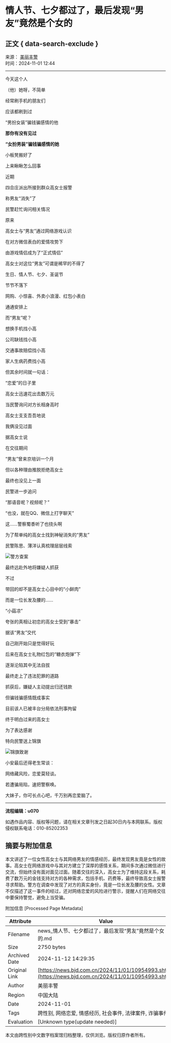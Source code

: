 # 情人节、七夕都过了，最后发现“男友”竟然是个女的

## 正文 { data-search-exclude }


来源： [美丽丰警](https://xinwen.bjd.com.cn/content/s67245cbee4b020cee4825e9f.html)  
时间：2024-11-01 12:44

---

今天这个人

（他）她呀，不简单

经常刷手机的朋友们

应该都刷到过

“男扮女装”骗钱骗感情的他

**那你有没有见过**

**“女扮男装”骗钱骗感情的她**

小板凳搬好了

上来瞅瞅怎么回事

近期

四合庄派出所接到群众高女士报警

称男友“消失”了

民警赶忙询问相关情况

原来

高女士与“男友”通过网络游戏认识

在对方微信表白的爱情攻势下

由游戏情侣成为了“正式情侣”

高女士对这位“男友”可谓是稀罕的不得了

生日、情人节、七夕、圣诞节

节节不落下

网购、小惊喜、外卖小浪漫、红包小表白

通通安排上

而“男友”呢？

想换手机找小高

公司缺钱找小高

交通事故赔偿找小高

家人生病药费找小高

但其余时间就一句话：

“恋爱”的日子里

高女士迅速花出去数万元

当民警询问对方长相身高时

高女士支支吾吾地说

我俩没见过面

据高女士说

在交往期间

“男友”曾来京培训一个月

但以各种理由推脱拒绝高女士

最终也没见上一面

民警进一步追问

“那语音呢？视频呢？”

“也没，就在QQ、微信上打字聊天”

这……警察蜀黍听了也挠头啊

为了帮单纯的高女士找到神秘消失的“男友”

民警陈思、薄洋认真梳理层层线索

![警方查案](https://static.bjd.com.cn/dams-res/editing/image/202411/01/67245c0fd5de8b5bd96c474f.jpg)

最终远赴外地将嫌疑人抓获

不过

带回的却不是高女士心目中的“小鲜肉”

而是一位长发及腰的……

“小菇凉”

夸张的真相让初恋的高女士受到“暴击”

据该“男友”交代

自己刚开始只是觉得好玩

后来在高女士礼物红包的“糖衣炮弹”下

逐渐沦陷其中无法自拔

最终走上了违法犯罪的道路

抓获后，嫌疑人主动提出归还钱款

但骗钱骗感情既成事实

目前该人已被丰台分局依法刑事拘留

终于明白过来的高女士

为了表达感谢

特向民警送上锦旗

![锦旗致谢](https://static.bjd.com.cn/dams-res/editing/image/202411/01/67245b84d5de8b5bd96c46fe.jpg)

小安最后还得老生常谈：

网络藏风险，恋爱莫轻谈。

若遭骗局陷，速把警察唤。

大妹子，你可长点心吧，千万别再恋爱脑了。

---

**流程编辑：u070**  

如遇作品内容、版权等问题，请在相关文章刊发之日起30日内与本网联系。版权侵权联系电话：010-85202353

## 摘要与附加信息

<!-- tcd_abstract -->
本文讲述了一位女性高女士与其网络男友的情感经历，最终发现男友竟是女性的故事。高女士在网络游戏中与其对方建立了深厚的感情关系，期间多次通过微信进行交流，但始终没有面对面见过面。随着交往的深入，高女士为了维持这段关系，耗费了数万元的金钱支持对方的各种需求，包括手机、药费等，最终导致高女士报警寻求帮助。警方在调查中发现了对方的真实身份，竟是一位长发及腰的女性。文章不仅描述了这一事件的经过，还对网络恋爱的风险进行警示，提醒人们在网络交往中要保持警觉，避免上当受骗。
<!-- tcd_abstract_end -->

附加信息 [Processed Page Metadata]

| Attribute       | Value                                  |
|-----------------|----------------------------------------|
| Filename        | news_情人节、七夕都过了，最后发现“男友”竟然是个女的.md                             |
| Size            | 2750 bytes                           |
| Archived Date   | 2024-11-12 14:29:35                             |
| Original Link   | [https://news.bjd.com.cn/2024/11/01/10954993.shtml](https://news.bjd.com.cn/2024/11/01/10954993.shtml)                       |
| Author          | 美丽丰警                               |
| Region          | 中国大陆                               |
| Date            | 2024-11-01                                 |
| Tags            | 跨性别, 网络恋爱, 情感经历, 社会事件, 法律案件, 诈骗事件                                 |
| Evaluation            | [Unknown type(update needed)]                                 |
<!-- tcd_table_end -->

本文由跨性别中文数字档案馆归档整理，仅供浏览。版权归原作者所有。
